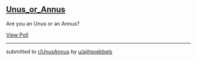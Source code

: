 ## [Unus_or_Annus](https://www.reddit.com/r/UnusAnnus/comments/jrl2e8/unus_or_annus/)
Are you an Unus or an Annus?

[View Poll](https://www.reddit.com/poll/jrl2e8)

---

submitted to [r/UnusAnnus](https://www.reddit.com/r/UnusAnnus) by [u/ajitgoebbels](https://www.reddit.com/user/ajitgoebbels)
